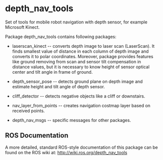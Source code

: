 # depth_nav_tools
Set of tools for mobile robot navigation with depth sensor, for example 
Microsoft Kinect.

Package depth_nav_tools contains following packages:
- laserscan_kinect -- converts depth image to laser scan (LaserScan). 
It finds smallest value of distance in each column of depth image 
and converts it to polar coordinates. Moreover, package provides features 
like ground removing from scan and sensor tilt compensation in distance values, 
but it is necessary to know height of sensor optical center and tilt angle in frame of ground.

- depth_sensor_pose -- detects ground plane on depth image and estimate 
                       height and tilt angle of depth sensor.

- cliff_detector -- detects negative objects like a cliff or downstairs.

- nav_layer_from_points -- creates navigation costmap layer based on received
                           points.
- depth_nav_msgs -- specific messages for other packages.



## ROS Documentation 
A more detailed, standard ROS-style documentation of this package can be found on the ROS wiki at:
http://wiki.ros.org/depth_nav_tools
